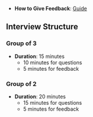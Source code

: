 - **How to Give Feedback**: [Guide](https://github.com/BecksHookham/Tech_Interviews.md/blob/main/feedback.md)

## Interview Structure

### Group of 3

- **Duration**: 15 minutes
  - 10 minutes for questions
  - 5 minutes for feedback

### Group of 2

- **Duration**: 20 minutes
  - 15 minutes for questions
  - 5 minutes for feedback
